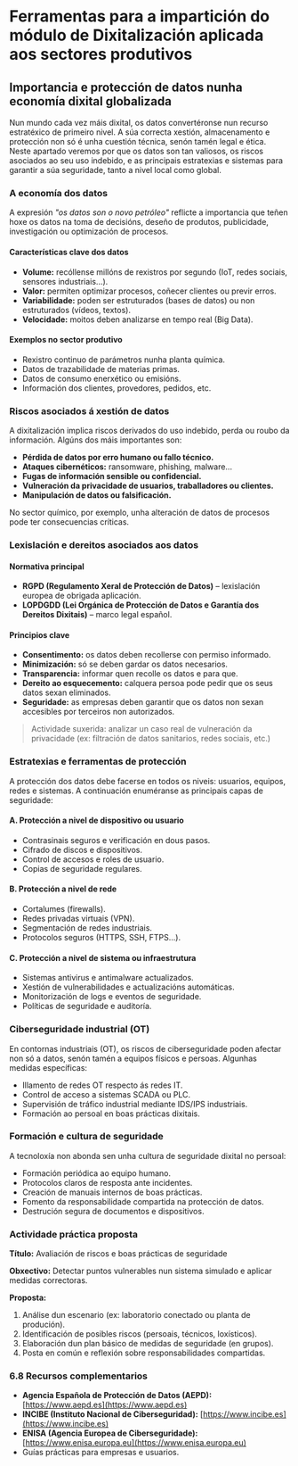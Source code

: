 # Ferramentas para a impartición do módulo de Dixitalización aplicada aos sectores produtivos

## Importancia e protección de datos nunha economía dixital globalizada

Nun mundo cada vez máis dixital, os datos convertéronse nun recurso estratéxico de primeiro nivel. A súa correcta xestión, almacenamento e protección non só é unha cuestión técnica, senón tamén legal e ética. Neste apartado veremos por que os datos son tan valiosos, os riscos asociados ao seu uso indebido, e as principais estratexias e sistemas para garantir a súa seguridade, tanto a nivel local como global.

### A economía dos datos

A expresión *"os datos son o novo petróleo"* reflicte a importancia que teñen hoxe os datos na toma de decisións, deseño de produtos, publicidade, investigación ou optimización de procesos.

#### Características clave dos datos

- **Volume:** recóllense millóns de rexistros por segundo (IoT, redes sociais, sensores industriais...).
- **Valor:** permiten optimizar procesos, coñecer clientes ou previr erros.
- **Variabilidade:** poden ser estruturados (bases de datos) ou non estruturados (vídeos, textos).
- **Velocidade:** moitos deben analizarse en tempo real (Big Data).

#### Exemplos no sector produtivo

- Rexistro continuo de parámetros nunha planta química.
- Datos de trazabilidade de materias primas.
- Datos de consumo enerxético ou emisións.
- Información dos clientes, provedores, pedidos, etc.

### Riscos asociados á xestión de datos

A dixitalización implica riscos derivados do uso indebido, perda ou roubo da información. Algúns dos máis importantes son:

- **Pérdida de datos por erro humano ou fallo técnico.**
- **Ataques cibernéticos:** ransomware, phishing, malware...
- **Fugas de información sensible ou confidencial.**
- **Vulneración da privacidade de usuarios, traballadores ou clientes.**
- **Manipulación de datos ou falsificación.**

No sector químico, por exemplo, unha alteración de datos de procesos pode ter consecuencias críticas.

### Lexislación e dereitos asociados aos datos

#### Normativa principal

- **RGPD (Regulamento Xeral de Protección de Datos)** – lexislación europea de obrigada aplicación.
- **LOPDGDD (Lei Orgánica de Protección de Datos e Garantía dos Dereitos Dixitais)** – marco legal español.

#### Principios clave

- **Consentimento:** os datos deben recollerse con permiso informado.
- **Minimización:** só se deben gardar os datos necesarios.
- **Transparencia:** informar quen recolle os datos e para que.
- **Dereito ao esquecemento:** calquera persoa pode pedir que os seus datos sexan eliminados.
- **Seguridade:** as empresas deben garantir que os datos non sexan accesibles por terceiros non autorizados.

> Actividade suxerida: analizar un caso real de vulneración da privacidade (ex: filtración de datos sanitarios, redes sociais, etc.)

### Estratexias e ferramentas de protección

A protección dos datos debe facerse en todos os niveis: usuarios, equipos, redes e sistemas. A continuación enuméranse as principais capas de seguridade:

#### A. Protección a nivel de dispositivo ou usuario

- Contrasinais seguros e verificación en dous pasos.
- Cifrado de discos e dispositivos.
- Control de accesos e roles de usuario.
- Copias de seguridade regulares.

#### B. Protección a nivel de rede

- Cortalumes (firewalls).
- Redes privadas virtuais (VPN).
- Segmentación de redes industriais.
- Protocolos seguros (HTTPS, SSH, FTPS...).

#### C. Protección a nivel de sistema ou infraestrutura

- Sistemas antivirus e antimalware actualizados.
- Xestión de vulnerabilidades e actualizacións automáticas.
- Monitorización de logs e eventos de seguridade.
- Políticas de seguridade e auditoría.

### Ciberseguridade industrial (OT)

En contornas industriais (OT), os riscos de ciberseguridade poden afectar non só a datos, senón tamén a equipos físicos e persoas. Algunhas medidas específicas:

- Illamento de redes OT respecto ás redes IT.
- Control de acceso a sistemas SCADA ou PLC.
- Supervisión de tráfico industrial mediante IDS/IPS industriais.
- Formación ao persoal en boas prácticas dixitais.

### Formación e cultura de seguridade

A tecnoloxía non abonda sen unha cultura de seguridade dixital no persoal:

- Formación periódica ao equipo humano.
- Protocolos claros de resposta ante incidentes.
- Creación de manuais internos de boas prácticas.
- Fomento da responsabilidade compartida na protección de datos.
- Destrución segura de documentos e dispositivos.

### Actividade práctica proposta

**Título:** Avaliación de riscos e boas prácticas de seguridade

**Obxectivo:** Detectar puntos vulnerables nun sistema simulado e aplicar medidas correctoras.

**Proposta:**

1. Análise dun escenario (ex: laboratorio conectado ou planta de produción).
2. Identificación de posibles riscos (persoais, técnicos, loxísticos).
3. Elaboración dun plan básico de medidas de seguridade (en grupos).
4. Posta en común e reflexión sobre responsabilidades compartidas.

### 6.8 Recursos complementarios

- **Agencia Española de Protección de Datos (AEPD):** [https://www.aepd.es](https://www.aepd.es)
- **INCIBE (Instituto Nacional de Ciberseguridad):** [https://www.incibe.es](https://www.incibe.es)
- **ENISA (Agencia Europea de Ciberseguridade):** [https://www.enisa.europa.eu](https://www.enisa.europa.eu)
- Guías prácticas para empresas e usuarios.
